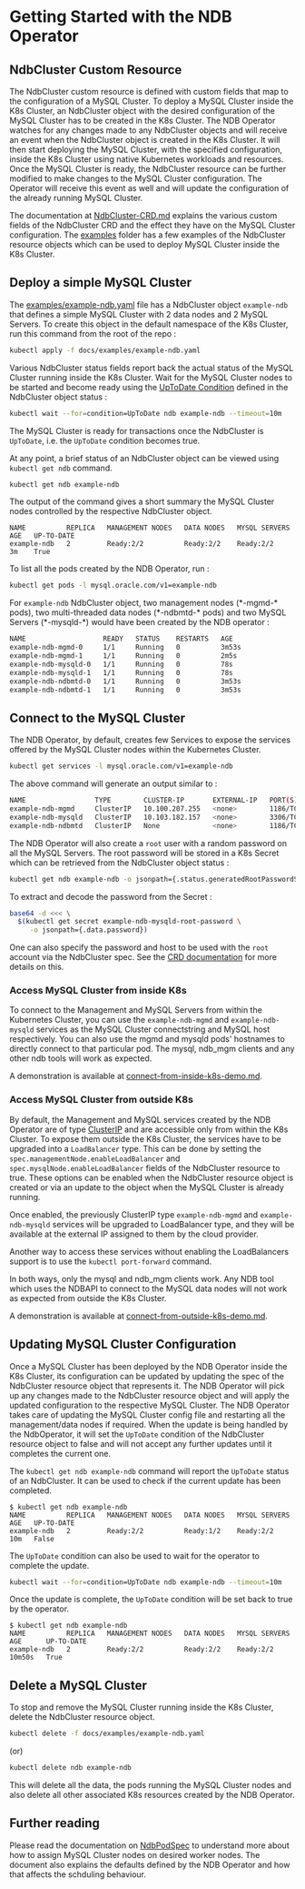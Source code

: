 # Getting Started with the NDB Operator

## NdbCluster Custom Resource

The NdbCluster custom resource is defined with custom fields that map to the configuration of a MySQL Cluster. To deploy a MySQL Cluster inside the K8s Cluster, an NdbCluster object with the desired configuration of the MySQL Cluster has to be created in the K8s Cluster. The NDB Operator watches for any changes made to any NdbCluster objects and will receive an event when the NdbCluster object is created in the K8s Cluster. It will then start deploying the MySQL Cluster, with the specified configuration, inside the K8s Cluster using native Kubernetes workloads and resources. Once the MySQL Cluster is ready, the NdbCluster resource can be further modified to make changes to the MySQL Cluster configuration. The Operator will receive this event as well and will update the configuration of the already running MySQL Cluster.

The documentation at [NdbCluster-CRD.md](NdbCluster-CRD.md) explains the various custom fields of the NdbCluster CRD and the effect they have on the MySQL Cluster configuration. The [examples](examples) folder has a few examples of the NdbCluster resource objects which can be used to deploy MySQL Cluster inside the K8s Cluster.

## Deploy a simple MySQL Cluster

The [examples/example-ndb.yaml](examples/example-ndb.yaml) file has a NdbCluster object `example-ndb` that defines a simple MySQL Cluster with 2 data nodes and 2 MySQL Servers. To create this object in the default namespace of the K8s Cluster, run this command from the root of the repo :

```sh
kubectl apply -f docs/examples/example-ndb.yaml
```

Various NdbCluster status fields report back the actual status of the MySQL Cluster running inside the K8s Cluster. Wait for the MySQL Cluster nodes to be started and become ready using the [UpToDate Condition](NdbCluster-CRD.md#ndbclusterconditiontypestring-alias) defined in the NdbCluster object status :
```sh
kubectl wait --for=condition=UpToDate ndb example-ndb --timeout=10m
```

The MySQL Cluster is ready for transactions once the NdbCluster is `UpToDate`, i.e. the `UpToDate` condition becomes true.

At any point, a brief status of an NdbCluster object can be viewed using `kubectl get ndb` command.
```sh
kubectl get ndb example-ndb
```
The output of the command gives a short summary the MySQL Cluster nodes controlled by the respective NdbCluster object.
```
NAME          REPLICA   MANAGEMENT NODES   DATA NODES   MYSQL SERVERS   AGE   UP-TO-DATE
example-ndb   2         Ready:2/2          Ready:2/2    Ready:2/2       3m    True
```
To list all the pods created by the NDB Operator, run :

```sh
kubectl get pods -l mysql.oracle.com/v1=example-ndb
```

For `example-ndb` NdbCluster object, two management nodes (\*-mgmd-\* pods), two multi-threaded data nodes (\*-ndbmtd-\* pods) and two MySQL Servers (\*-mysqld-\*) would have been created by the NDB operator :
```sh
NAME                   READY   STATUS    RESTARTS   AGE
example-ndb-mgmd-0     1/1     Running   0          3m53s
example-ndb-mgmd-1     1/1     Running   0          2m5s
example-ndb-mysqld-0   1/1     Running   0          78s
example-ndb-mysqld-1   1/1     Running   0          78s
example-ndb-ndbmtd-0   1/1     Running   0          3m53s
example-ndb-ndbmtd-1   1/1     Running   0          3m53s
```

## Connect to the MySQL Cluster

The NDB Operator, by default, creates few Services to expose the services offered by the MySQL Cluster nodes within the Kubernetes Cluster.

```sh
kubectl get services -l mysql.oracle.com/v1=example-ndb
```

The above command will generate an output similar to :

```sh
NAME                 TYPE        CLUSTER-IP       EXTERNAL-IP   PORT(S)    AGE
example-ndb-mgmd     ClusterIP   10.100.207.255   <none>        1186/TCP   5m
example-ndb-mysqld   ClusterIP   10.103.182.157   <none>        3306/TCP   5m
example-ndb-ndbmtd   ClusterIP   None             <none>        1186/TCP   5m
```

The NDB Operator will also create a `root` user with a random password on all the MySQL Servers. The root password will be stored in a K8s Secret which can be retrieved from the NdbCluster object status :

```sh
kubectl get ndb example-ndb -o jsonpath={.status.generatedRootPasswordSecretName}
```

To extract and decode the password from the Secret :
```sh
base64 -d <<< \
  $(kubectl get secret example-ndb-mysqld-root-password \
     -o jsonpath={.data.password})
```
One can also specify the password and host to be used with the `root` account via the NdbCluster spec. See the [CRD documentation](NdbCluster-CRD.md#ndbmysqldspec) for more details on this.

### Access MySQL Cluster from inside K8s

To connect to the Management and MySQL Servers from within the Kubernetes Cluster,  you can use the `example-ndb-mgmd` and `example-ndb-mysqld` services as the MySQL Cluster connectstring and MySQL host respectively. You can also use the mgmd and mysqld pods' hostnames to directly connect to that particular pod.
The mysql, ndb_mgm clients and any other ndb tools will work as expected.

A demonstration is available at [connect-from-inside-k8s-demo.md](connect-from-inside-k8s-demo.md).

### Access MySQL Cluster from outside K8s

By default, the Management and MySQL services created by the NDB Operator are of type [ClusterIP](https://kubernetes.io/docs/concepts/services-networking/service/#publishing-services-service-types) and are accessible only from within the K8s Cluster. To expose them outside the K8s Cluster, the services have to be upgraded into a `LoadBalancer` type. This can be done by setting the `spec.managementNode.enableLoadBalancer` and `spec.mysqlNode.enableLoadBalancer` fields of the NdbCluster resource to true. These options can be enabled when the NdbCluster resource object is created or via an update to the object when the MySQL Cluster is already running.

Once enabled, the previously ClusterIP type `example-ndb-mgmd` and `example-ndb-mysqld` services will be upgraded to LoadBalancer type, and they will be available at the external IP assigned to them by the cloud provider.

Another way to access these services without enabling the LoadBalancers support is to use the `kubectl port-forward` command.

In both ways, only the mysql and ndb_mgm clients work. Any NDB tool which uses the NDBAPI to connect to the MySQL data nodes will not work as expected from outside the K8s Cluster.

A demonstration is available at [connect-from-outside-k8s-demo.md](connect-from-outside-k8s-demo.md).

## Updating MySQL Cluster Configuration

Once a MySQL Cluster has been deployed by the NDB Operator inside the K8s Cluster, its configuration can be updated by updating the spec of the NdbCluster resource object that represents it. The NDB Operator will pick up any changes made to the NdbCluster resource object and will apply the updated configuration to the respective MySQL Cluster. The NDB Operator takes care of updating the MySQL Cluster config file and restarting all the management/data nodes if required. When the update is being handled by the NdbOperator, it will set the `UpToDate` condition of the NdbCluster resource object to false and will not accept any further updates until it completes the current one.

The `kubectl get ndb example-ndb` command will report the `UpToDate` status of an NdbCluster. It can be used to check if the current update has been completed.
```
$ kubectl get ndb example-ndb
NAME          REPLICA   MANAGEMENT NODES   DATA NODES   MYSQL SERVERS   AGE   UP-TO-DATE
example-ndb   2         Ready:2/2          Ready:1/2    Ready:2/2       10m   False
```

The `UpToDate` condition can also be used to wait for the operator to complete the update.
```sh
kubectl wait --for=condition=UpToDate ndb example-ndb --timeout=10m
```

Once the update is complete, the `UpToDate` condition will be set back to true by the operator.
```
$ kubectl get ndb example-ndb
NAME          REPLICA   MANAGEMENT NODES   DATA NODES   MYSQL SERVERS   AGE      UP-TO-DATE
example-ndb   2         Ready:2/2          Ready:2/2    Ready:2/2       10m50s   True
```

## Delete a MySQL Cluster
To stop and remove the MySQL Cluster running inside the K8s Cluster, delete the NdbCluster resource object.

```sh
kubectl delete -f docs/examples/example-ndb.yaml
```
(or)
```sh
kubectl delete ndb example-ndb
```
This will delete all the data, the pods running the MySQL Cluster nodes and also delete all other associated K8s resources created by the NDB Operator.

## Further reading

Please read the documentation on [NdbPodSpec](NdbPodSpec-doc.md) to understand more about how to assign MySQL Cluster nodes on desired worker nodes. The document also explains the defaults defined by the NDB Operator and how that affects the schduling behaviour.
